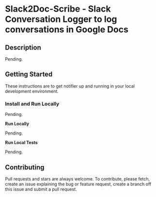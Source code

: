 # Slack2Doc-Scribe - Slack Conversation Logger to log conversations in Google Docs

## Description

Pending.

## Getting Started
These instructions are to get notifier up and running in your local development environment.

### Install and Run Locally

Pending.

**Run Locally**

Pending.

**Run Local Tests**

Pending.


## Contributing
Pull requests and stars are always welcome. To contribute, please fetch, create an issue explaining the bug or feature request, create a branch off this issue and submit a pull request.
